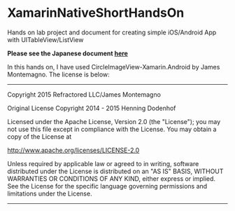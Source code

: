 # XamarinNativeShortHandsOn

Hands on lab project and document for creating simple iOS/Android App with UITableView/ListView

**Please see the Japanese document [here](docs/01.HandsOn-Overview.md)**

In this hands on, I have used CircleImageView-Xamarin.Android by James Montemagno.
The license is below:


---

Copyright 2015 Refractored LLC/James Montemagno

Original License
Copyright 2014 - 2015 Henning Dodenhof

Licensed under the Apache License, Version 2.0 (the "License");
you may not use this file except in compliance with the License.
You may obtain a copy of the License at

http://www.apache.org/licenses/LICENSE-2.0

Unless required by applicable law or agreed to in writing, software
distributed under the License is distributed on an "AS IS" BASIS,
WITHOUT WARRANTIES OR CONDITIONS OF ANY KIND, either express or implied.
See the License for the specific language governing permissions and
limitations under the License.

---
